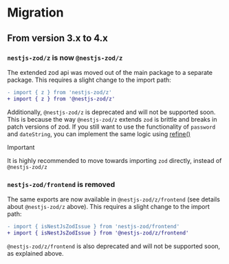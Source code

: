 # Migration

## From version 3.x to 4.x

### `nestjs-zod/z` is now `@nestjs-zod/z`
The extended zod api was moved out of the main package to a separate package.  This requires a slight change to the import path:
```diff
- import { z } from 'nestjs-zod/z'
+ import { z } from '@nestjs-zod/z'
```
Additionally, `@nestjs-zod/z` is deprecated and will not be supported soon.  This is because the way `@nestjs-zod/z` extends `zod` is brittle and breaks in patch versions of zod.  If you still want to use the functionality of `password` and `dateString`, you can implement the same logic using [refine()](https://zod.dev/?id=refine)

> [!IMPORTANT]
> It is highly recommended to move towards importing `zod` directly, instead of `@nestjs-zod/z`

### `nestjs-zod/frontend` is removed
The same exports are now available in `@nestjs-zod/z/frontend` (see details about `@nestjs-zod/z` above).  This requires a slight change to the import path:
```diff
- import { isNestJsZodIssue } from 'nestjs-zod/frontend'
+ import { isNestJsZodIssue } from '@nestjs-zod/z/frontend'
```
`@nestjs-zod/z/frontend` is also deprecated and will not be supported soon, as explained above.
